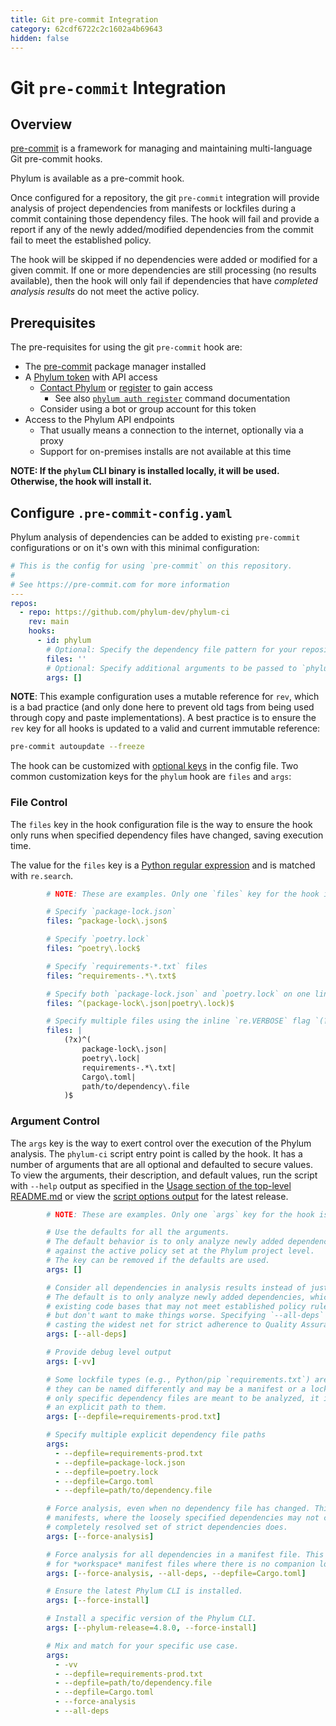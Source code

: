 ```yaml
---
title: Git pre-commit Integration
category: 62cdf6722c2c1602a4b69643
hidden: false
---
```

# Git `pre-commit` Integration

## Overview

[pre-commit] is a framework for managing and maintaining multi-language Git pre-commit hooks.

Phylum is available as a pre-commit hook.

Once configured for a repository, the git `pre-commit` integration will provide analysis of project dependencies
from manifests or lockfiles during a commit containing those dependency files. The hook will fail and provide
a report if any of the newly added/modified dependencies from the commit fail to meet the established policy.

The hook will be skipped if no dependencies were added or modified for a given commit.
If one or more dependencies are still processing (no results available), then the hook will only fail if
dependencies that have _completed analysis results_ do not meet the active policy.

[pre-commit]: https://pre-commit.com/

## Prerequisites

The pre-requisites for using the git `pre-commit` hook are:

* The [pre-commit] package manager installed
* A [Phylum token][phylum_tokens] with API access
  * [Contact Phylum][phylum_contact] or [register][app_register] to gain access
    * See also [`phylum auth register`][phylum_register] command documentation
  * Consider using a bot or group account for this token
* Access to the Phylum API endpoints
  * That usually means a connection to the internet, optionally via a proxy
  * Support for on-premises installs are not available at this time

[phylum_tokens]: https://docs.phylum.io/docs/api-keys
[phylum_contact]: https://phylum.io/contact-us/
[app_register]: https://app.phylum.io/register
[phylum_register]: https://docs.phylum.io/docs/phylum_auth_register

**NOTE: If the `phylum` CLI binary is installed locally, it will be used. Otherwise, the hook will install it.**

## Configure `.pre-commit-config.yaml`

Phylum analysis of dependencies can be added to existing `pre-commit` configurations or
on it's own with this minimal configuration:

```yaml
# This is the config for using `pre-commit` on this repository.
#
# See https://pre-commit.com for more information
---
repos:
  - repo: https://github.com/phylum-dev/phylum-ci
    rev: main
    hooks:
      - id: phylum
        # Optional: Specify the dependency file pattern for your repository
        files: ''
        # Optional: Specify additional arguments to be passed to `phylum-ci`
        args: []
```

**NOTE**: This example configuration uses a mutable reference for `rev`, which is a bad practice
(and only done here to prevent old tags from being used through copy and paste implementations).
A best practice is to ensure the `rev` key for all hooks is updated to a valid and current immutable reference:

```sh
pre-commit autoupdate --freeze
```

The hook can be customized with [optional keys][hook_config] in the config file.
Two common customization keys for the `phylum` hook are `files` and `args`:

[hook_config]: https://pre-commit.com/index.html#pre-commit-configyaml---hooks

### File Control

The `files` key in the hook configuration file is the way to ensure the hook only runs when specified
dependency files have changed, saving execution time.

The value for the `files` key is a [Python regular expression][re] and is matched with `re.search`.

[re]: https://docs.python.org/3/library/re.html#regular-expression-syntax

```yaml
        # NOTE: These are examples. Only one `files` key for the hook is expected

        # Specify `package-lock.json`
        files: ^package-lock\.json$

        # Specify `poetry.lock`
        files: ^poetry\.lock$

        # Specify `requirements-*.txt` files
        files: ^requirements-.*\.txt$

        # Specify both `package-lock.json` and `poetry.lock` on one line
        files: ^(package-lock\.json|poetry\.lock)$

        # Specify multiple files using the inline `re.VERBOSE` flag `(?x)`
        files: |
            (?x)^(
                package-lock\.json|
                poetry\.lock|
                requirements-.*\.txt|
                Cargo\.toml|
                path/to/dependency\.file
            )$
```

### Argument Control

The `args` key is the way to exert control over the execution of the Phylum analysis.
The `phylum-ci` script entry point is called by the hook. It has a number of arguments that are all optional
and defaulted to secure values. To view the arguments, their description, and default values, run the script
with `--help` output as specified in the [Usage section of the top-level README.md][usage] or view the
[script options output][script_options] for the latest release.

[usage]: https://github.com/phylum-dev/phylum-ci/blob/main/README.md#usage
[script_options]: https://github.com/phylum-dev/phylum-ci/blob/main/docs/script_options.md

```yaml
        # NOTE: These are examples. Only one `args` key for the hook is expected

        # Use the defaults for all the arguments.
        # The default behavior is to only analyze newly added dependencies
        # against the active policy set at the Phylum project level.
        # The key can be removed if the defaults are used.
        args: []

        # Consider all dependencies in analysis results instead of just the newly added ones.
        # The default is to only analyze newly added dependencies, which can be useful for
        # existing code bases that may not meet established policy rules yet,
        # but don't want to make things worse. Specifying `--all-deps` can be useful for
        # casting the widest net for strict adherence to Quality Assurance (QA) standards.
        args: [--all-deps]

        # Provide debug level output
        args: [-vv]

        # Some lockfile types (e.g., Python/pip `requirements.txt`) are ambiguous in that
        # they can be named differently and may be a manifest or a lockfile. In cases where
        # only specific dependency files are meant to be analyzed, it is best to specify
        # an explicit path to them.
        args: [--depfile=requirements-prod.txt]

        # Specify multiple explicit dependency file paths
        args:
          - --depfile=requirements-prod.txt
          - --depfile=package-lock.json
          - --depfile=poetry.lock
          - --depfile=Cargo.toml
          - --depfile=path/to/dependency.file

        # Force analysis, even when no dependency file has changed. This can be useful for
        # manifests, where the loosely specified dependencies may not change often but the
        # completely resolved set of strict dependencies does.
        args: [--force-analysis]

        # Force analysis for all dependencies in a manifest file. This is especially useful
        # for *workspace* manifest files where there is no companion lockfile (e.g., libraries).
        args: [--force-analysis, --all-deps, --depfile=Cargo.toml]

        # Ensure the latest Phylum CLI is installed.
        args: [--force-install]

        # Install a specific version of the Phylum CLI.
        args: [--phylum-release=4.8.0, --force-install]

        # Mix and match for your specific use case.
        args:
          - -vv
          - --depfile=requirements-prod.txt
          - --depfile=path/to/dependency.file
          - --depfile=Cargo.toml
          - --force-analysis
          - --all-deps
```
